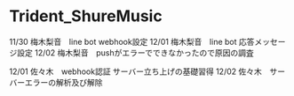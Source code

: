 # Trident_ShureMusic
 
11/30 梅木梨音　line bot webhook設定
12/01 梅木梨音　line bot 応答メッセージ設定
12/02 梅木梨音　pushがエラーでできなかったので原因の調査

12/01 佐々木　webhook認証 サーバー立ち上げの基礎習得
12/02 佐々木　サーバーエラーの解析及び解除
